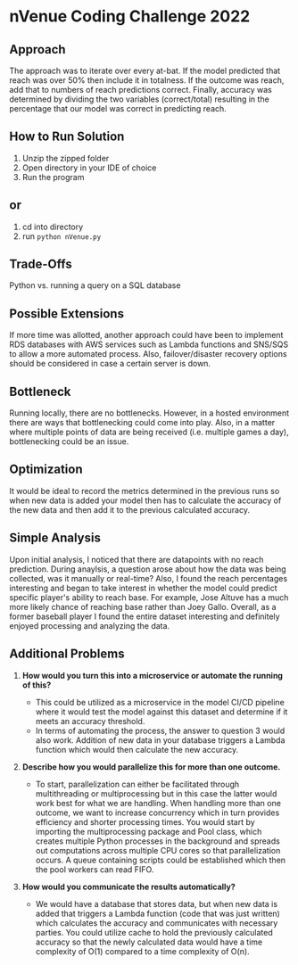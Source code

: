 # nVenue Coding Challenge 2022
## Approach
The approach was to iterate over every at-bat. If the model predicted that reach was over 50% then include it in totalness. If the outcome was reach, add that to numbers of reach predictions correct. Finally, accuracy was determined by dividing the two variables (correct/total) resulting in the percentage that our model was correct in predicting reach. 

## How to Run Solution
1. Unzip the zipped folder
2. Open directory in your IDE of choice
3. Run the program
## or
   1. cd into directory
   2.  run `python nVenue.py`

## Trade-Offs
Python vs. running a query on a SQL database

## Possible Extensions
If more time was allotted, another approach could have been to implement RDS databases with AWS services such as Lambda functions and SNS/SQS to allow a more automated process. Also, failover/disaster recovery options should be considered in case a certain server is down.

## Bottleneck
Running locally, there are no bottlenecks. However, in a hosted environment there are ways that bottlenecking could come into play. Also, in a matter where multiple points of data are being received (i.e. multiple games a day), bottlenecking could be an issue.

## Optimization
It would be ideal to record the metrics determined in the previous runs so when new data is added your model then has to calculate the accuracy of the new data and then add it to the previous calculated accuracy.

## Simple Analysis
Upon initial analysis, I noticed that there are datapoints with no reach prediction. During anaylsis, a question arose about how the data was being collected, was it manually or real-time? Also, I found the reach percentages interesting and began to take interest in whether the model could predict specific player's ability to reach base. For example, Jose Altuve has a much more likely chance of reaching base rather than Joey Gallo. Overall, as a former baseball player I found the entire dataset interesting and definitely enjoyed processing and analyzing the data.

## Additional Problems

1. **How would you turn this into a microservice or automate the running of this?**
   - This could be utilized as a microservice in the model CI/CD pipeline where it would test the model against this dataset and determine if it meets an accuracy threshold. 
   - In terms of automating the process, the answer to question 3 would also work. Addition of new data in your database triggers a Lambda function which would then calculate the new accuracy.

2. **Describe how you would parallelize this for more than one outcome.**
   - To start, parallelization can either be facilitated through multithreading or multiprocessing but in this case the latter would work best for what we are handling. When handling more than one outcome, we want to increase concurrency which in turn provides efficiency and shorter processing times. You would start by importing the multiprocessing package and Pool class, which creates multiple Python processes in the background and spreads out computations across multiple CPU cores so that parallelization occurs. A queue containing scripts could be established which then the pool workers can read FIFO.
3. **How would you communicate the results automatically?**
 
   - We would have a database that stores data, but when new data is added that triggers a Lambda function (code that was just written) which calculates the accuracy and communicates with necessary parties. You could utilize cache to hold the previously calculated accuracy so that the newly calculated data would have a time complexity of O(1) compared to a time complexity of O(n).